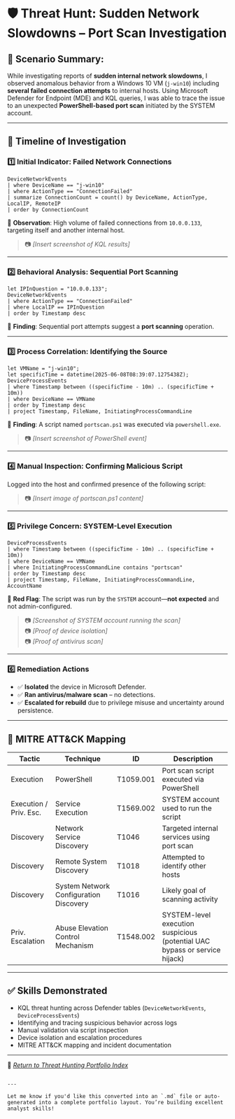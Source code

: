 # 🛡️ Threat Hunt: Sudden Network Slowdowns – Port Scan Investigation

## 📅 Scenario Summary: 
While investigating reports of **sudden internal network slowdowns**, I observed anomalous behavior from a Windows 10 VM (`j-win10`) including **several failed connection attempts** to internal hosts. Using Microsoft Defender for Endpoint (MDE) and KQL queries, I was able to trace the issue to an unexpected **PowerShell-based port scan** initiated by the SYSTEM account.

---

## 🧭 Timeline of Investigation

### 1️⃣ Initial Indicator: Failed Network Connections
```kql
DeviceNetworkEvents
| where DeviceName == "j-win10"
| where ActionType == "ConnectionFailed"
| summarize ConnectionCount = count() by DeviceName, ActionType, LocalIP, RemoteIP
| order by ConnectionCount
```
📝 **Observation**: High volume of failed connections from `10.0.0.133`, targeting itself and another internal host.

> 📷 *[Insert screenshot of KQL results]*

---

### 2️⃣ Behavioral Analysis: Sequential Port Scanning
```kql
let IPInQuestion = "10.0.0.133";
DeviceNetworkEvents
| where ActionType == "ConnectionFailed"
| where LocalIP == IPInQuestion
| order by Timestamp desc
```
📝 **Finding**: Sequential port attempts suggest a **port scanning** operation.

---

### 3️⃣ Process Correlation: Identifying the Source
```kql
let VMName = "j-win10";
let specificTime = datetime(2025-06-08T08:39:07.1275438Z);
DeviceProcessEvents
| where Timestamp between ((specificTime - 10m) .. (specificTime + 10m))
| where DeviceName == VMName
| order by Timestamp desc
| project Timestamp, FileName, InitiatingProcessCommandLine
```
📝 **Finding**: A script named `portscan.ps1` was executed via `powershell.exe`.

> 📷 *[Insert screenshot of PowerShell event]*

---

### 4️⃣ Manual Inspection: Confirming Malicious Script
Logged into the host and confirmed presence of the following script:

> 📷 *[Insert image of portscan.ps1 content]*

---

### 5️⃣ Privilege Concern: SYSTEM-Level Execution
```kql
DeviceProcessEvents
| where Timestamp between ((specificTime - 10m) .. (specificTime + 10m))
| where DeviceName == VMName
| where InitiatingProcessCommandLine contains "portscan"
| order by Timestamp desc
| project Timestamp, FileName, InitiatingProcessCommandLine, AccountName
```
📝 **Red Flag**: The script was run by the `SYSTEM` account—**not expected** and not admin-configured.

> 📷 *[Screenshot of SYSTEM account running the scan]*  
> 📷 *[Proof of device isolation]*  
> 📷 *[Proof of antivirus scan]*

---

### 6️⃣ Remediation Actions
- ✅ **Isolated** the device in Microsoft Defender.
- ✅ **Ran antivirus/malware scan** – no detections.
- ✅ **Escalated for rebuild** due to privilege misuse and uncertainty around persistence.

---

## 🧠 MITRE ATT&CK Mapping

| Tactic               | Technique                                 | ID          | Description |
|----------------------|-------------------------------------------|-------------|-------------|
| Execution            | PowerShell                                | T1059.001   | Port scan script executed via PowerShell |
| Execution / Priv. Esc.| Service Execution                        | T1569.002   | SYSTEM account used to run the script |
| Discovery            | Network Service Discovery                 | T1046       | Targeted internal services using port scan |
| Discovery            | Remote System Discovery                   | T1018       | Attempted to identify other hosts |
| Discovery            | System Network Configuration Discovery    | T1016       | Likely goal of scanning activity |
| Priv. Escalation     | Abuse Elevation Control Mechanism         | T1548.002   | SYSTEM-level execution suspicious (potential UAC bypass or service hijack) |

---

## ✅ Skills Demonstrated
- KQL threat hunting across Defender tables (`DeviceNetworkEvents`, `DeviceProcessEvents`)
- Identifying and tracing suspicious behavior across logs
- Manual validation via script inspection
- Device isolation and escalation procedures
- MITRE ATT&CK mapping and incident documentation

---

🔗 _[Return to Threat Hunting Portfolio Index](../README.md)_

```

---

Let me know if you'd like this converted into an `.md` file or auto-generated into a complete portfolio layout. You’re building excellent analyst skills!
